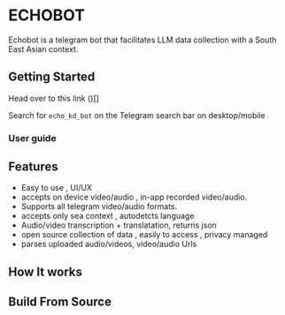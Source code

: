 # ECHOBOT
Echobot is a telegram bot that facilitates LLM data collection with a South East Asian context.


## Getting Started
Head over to this link
()[]

Search for `echo_kd_bot` on the Telegram search bar on desktop/mobile

### User guide


## Features
- Easy to use , UI/UX
- accepts on device video/audio , in-app recorded video/audio.
- Supports all telegram video/audio formats.
- accepts only sea context , autodetcts language
- Audio/video transcription + translatation, returns json 
- open source collection of data , easily to access , privacy managed
- parses uploaded audio/videos, video/audio Urls

## How It works


## Build From Source

